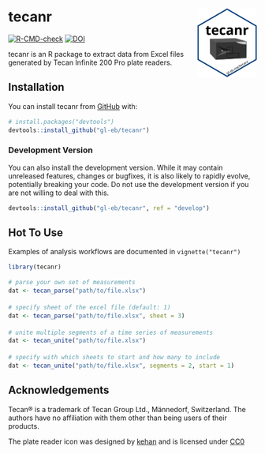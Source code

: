 
<!-- README.md is generated from README.Rmd. Please edit that file -->

# tecanr <a href="https://www.gl-eb.me/tecanr/"><img src="man/figures/logo.svg" align="right" height="139" alt="tecanr website" /></a>

<!-- badges: start -->

[![R-CMD-check](https://github.com/gl-eb/tecanr/actions/workflows/R-CMD-check.yaml/badge.svg)](https://github.com/gl-eb/tecanr/actions/workflows/R-CMD-check.yaml)
[![DOI](https://zenodo.org/badge/DOI/10.5281/zenodo.10200272.svg)](https://doi.org/10.5281/zenodo.10200272)
<!-- badges: end -->

tecanr is an R package to extract data from Excel files generated by
Tecan Infinite 200 Pro plate readers.

## Installation

You can install tecanr from [GitHub](https://github.com/gl-eb/tecanr)
with:

``` r
# install.packages("devtools")
devtools::install_github("gl-eb/tecanr")
```

### Development Version

You can also install the development version. While it may contain
unreleased features, changes or bugfixes, it is also likely to rapidly
evolve, potentially breaking your code. Do not use the development
version if you are not willing to deal with this.

``` r
devtools::install_github("gl-eb/tecanr", ref = "develop")
```

## Hot To Use

Examples of analysis workflows are documented in `vignette("tecanr")`

``` r
library(tecanr)
```

``` r
# parse your own set of measurements
dat <- tecan_parse("path/to/file.xlsx")

# specify sheet of the excel file (default: 1)
dat <- tecan_parse("path/to/file.xlsx", sheet = 3)

# unite multiple segments of a time series of measurements
dat <- tecan_unite("path/to/file.xlsx")

# specify with which sheets to start and how many to include
dat <- tecan_unite("path/to/file.xlsx", segments = 2, start = 1)
```

## Acknowledgements

Tecan® is a trademark of Tecan Group Ltd., Männedorf, Switzerland. The
authors have no affiliation with them other than being users of their
products.

The plate reader icon was designed by
[kehan](https://github.com/kehantan) and is licensed under
[CC0](https://creativecommons.org/publicdomain/zero/1.0/)
